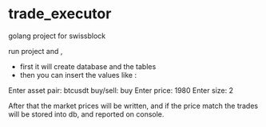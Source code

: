 # trade_executor
golang project for swissblock

run project and ,
- first it will create database and the tables
- then you can insert the values like :

Enter asset pair: btcusdt
buy/sell: buy
Enter price: 1980
Enter size: 2

After that the market prices will be written, and if the price match the trades will be stored into db, and reported on console.
